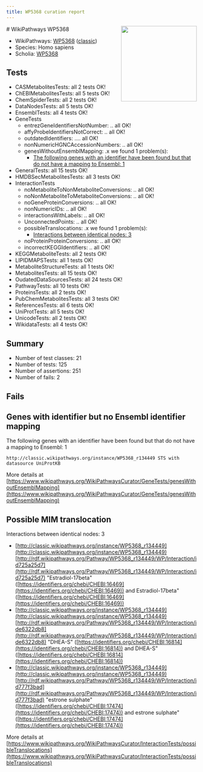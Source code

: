 ```yaml
---
title: WP5368 curation report
---
```


<img style="float: right; width: 200px" src="https://upload.wikimedia.org/wikipedia/commons/thumb/8/83/Wplogo_with_text_500.png/640px-Wplogo_with_text_500.png" />
# WikiPathways WP5368

* WikiPathways: [WP5368](https://wikipathways.org/pathways/WP5368) ([classic](https://classic.wikipathways.org/instance/WP5368))
* Species: Homo sapiens
* Scholia: [WP5368](https://scholia.toolforge.org/wikipathways/WP5368)
## Tests
* CASMetabolitesTests: all 2 tests OK!
* ChEBIMetabolitesTests: all 5 tests OK!
* ChemSpiderTests: all 2 tests OK!
* DataNodesTests: all 5 tests OK!
* EnsemblTests: all 4 tests OK!
* GeneTests
    * entrezGeneIdentifiersNotNumber: .. all OK!
    * affyProbeIdentifiersNotCorrect: .. all OK!
    * outdatedIdentifiers: .... all OK!
    * nonNumericHGNCAccessionNumbers: .. all OK!
    * genesWithoutEnsemblMapping: .x we found 1 problem(s):
        * [The following genes with an identifier have been found but that do not have a mapping to Ensembl: 1](#40286d83)
* GeneralTests: all 15 tests OK!
* HMDBSecMetabolitesTests: all 3 tests OK!
* InteractionTests
    * noMetaboliteToNonMetaboliteConversions: .. all OK!
    * noNonMetaboliteToMetaboliteConversions: .. all OK!
    * noGeneProteinConversions: .. all OK!
    * nonNumericIDs: .. all OK!
    * interactionsWithLabels: .. all OK!
    * UnconnectedPoints: .. all OK!
    * possibleTranslocations: .x we found 1 problem(s):
        * [Interactions between identical nodes: 3](#1c118208)
    * noProteinProteinConversions: .. all OK!
    * incorrectKEGGIdentifiers: .. all OK!
* KEGGMetaboliteTests: all 2 tests OK!
* LIPIDMAPSTests: all 1 tests OK!
* MetaboliteStructureTests: all 1 tests OK!
* MetabolitesTests: all 15 tests OK!
* OudatedDataSourcesTests: all 24 tests OK!
* PathwayTests: all 10 tests OK!
* ProteinsTests: all 2 tests OK!
* PubChemMetabolitesTests: all 3 tests OK!
* ReferencesTests: all 6 tests OK!
* UniProtTests: all 5 tests OK!
* UnicodeTests: all 2 tests OK!
* WikidataTests: all 4 tests OK!


## Summary

* Number of test classes: 21
* Number of tests: 125
* Number of assertions: 251
* Number of fails: 2

## Fails

<a name="40286d83" />

## Genes with identifier but no Ensembl identifier mapping

The following genes with an identifier have been found but that do not have a mapping to Ensembl: 1
```
http://classic.wikipathways.org/instance/WP5368_r134449 STS with datasource UniProtKB
```

More details at [https://www.wikipathways.org/WikiPathwaysCurator/GeneTests/genesWithoutEnsemblMapping](https://www.wikipathways.org/WikiPathwaysCurator/GeneTests/genesWithoutEnsemblMapping)

<a name="1c118208" />

## Possible MIM translocation

Interactions between identical nodes: 3

* [http://classic.wikipathways.org/instance/WP5368_r134449](http://classic.wikipathways.org/instance/WP5368_r134449) [http://rdf.wikipathways.org/Pathway/WP5368_r134449/WP/Interaction/id725a25d7](http://rdf.wikipathways.org/Pathway/WP5368_r134449/WP/Interaction/id725a25d7) "Estradiol-17beta" ([https://identifiers.org/chebi/CHEBI:16469](https://identifiers.org/chebi/CHEBI:16469)) and 
Estradiol-17beta" ([https://identifiers.org/chebi/CHEBI:16469](https://identifiers.org/chebi/CHEBI:16469))
* [http://classic.wikipathways.org/instance/WP5368_r134449](http://classic.wikipathways.org/instance/WP5368_r134449) [http://rdf.wikipathways.org/Pathway/WP5368_r134449/WP/Interaction/ide6322db8](http://rdf.wikipathways.org/Pathway/WP5368_r134449/WP/Interaction/ide6322db8) "DHEA-S" ([https://identifiers.org/chebi/CHEBI:16814](https://identifiers.org/chebi/CHEBI:16814)) and 
DHEA-S" ([https://identifiers.org/chebi/CHEBI:16814](https://identifiers.org/chebi/CHEBI:16814))
* [http://classic.wikipathways.org/instance/WP5368_r134449](http://classic.wikipathways.org/instance/WP5368_r134449) [http://rdf.wikipathways.org/Pathway/WP5368_r134449/WP/Interaction/id777f3bad](http://rdf.wikipathways.org/Pathway/WP5368_r134449/WP/Interaction/id777f3bad) "estrone sulphate" ([https://identifiers.org/chebi/CHEBI:17474](https://identifiers.org/chebi/CHEBI:17474)) and 
estrone sulphate" ([https://identifiers.org/chebi/CHEBI:17474](https://identifiers.org/chebi/CHEBI:17474))


More details at [https://www.wikipathways.org/WikiPathwaysCurator/InteractionTests/possibleTranslocations](https://www.wikipathways.org/WikiPathwaysCurator/InteractionTests/possibleTranslocations)

